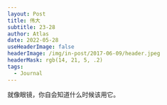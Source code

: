 ```yaml
---
layout: Post
title: 伟大
subtitle: 23-28
author: Atlas
date: 2022-05-28
useHeaderImage: false
headerImage: /img/in-post/2017-06-09/header.jpeg
headerMask: rgb(14, 21, 5, .2)
tags:
  - Journal
---
```


就像眼镜，你自会知道什么时候该用它。

<!-- more -->
